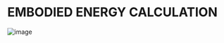 # EMBODIED ENERGY CALCULATION

![image](https://github.com/M-division-2022-2023-Even/Repo-01/assets/130679455/d536e5b1-d204-465c-9782-4447b38e99b3)